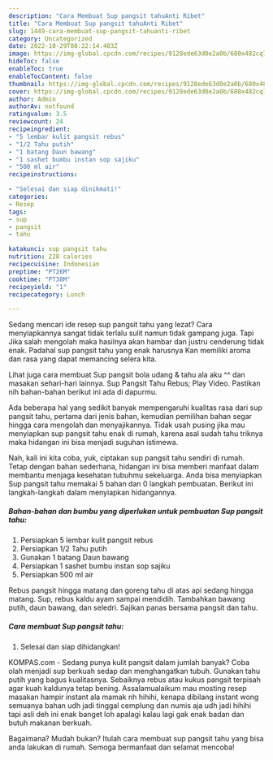 ```yaml
---
description: "Cara Membuat Sup pangsit tahuAnti Ribet"
title: "Cara Membuat Sup pangsit tahuAnti Ribet"
slug: 1449-cara-membuat-sup-pangsit-tahuanti-ribet
category: Uncategorized
date: 2022-10-29T08:22:14.403Z
image: https://img-global.cpcdn.com/recipes/9128ede63d0e2a0b/680x482cq70/sup-pangsit-tahu-foto-resep-utama.jpg
hideToc: false
enableToc: true
enableTocContent: false
thumbnail: https://img-global.cpcdn.com/recipes/9128ede63d0e2a0b/680x482cq70/sup-pangsit-tahu-foto-resep-utama.jpg
cover: https://img-global.cpcdn.com/recipes/9128ede63d0e2a0b/680x482cq70/sup-pangsit-tahu-foto-resep-utama.jpg
author: Admin
authorAv: notfound
ratingvalue: 3.5
reviewcount: 24
recipeingredient:
- "5 lembar kulit pangsit rebus"
- "1/2 Tahu putih"
- "1 batang Daun bawang"
- "1 sashet bumbu instan sop sajiku"
- "500 ml air"
recipeinstructions:

- "Selesai dan siap dinikmati!"
categories:
- Resep
tags:
- sup
- pangsit
- tahu

katakunci: sup pangsit tahu 
nutrition: 228 calories
recipecuisine: Indonesian
preptime: "PT26M"
cooktime: "PT38M"
recipeyield: "1"
recipecategory: Lunch

---
```



Sedang mencari ide resep sup pangsit tahu yang lezat? Cara menyiapkannya sangat tidak terlalu sulit namun tidak gampang juga. Tapi Jika salah mengolah maka hasilnya akan hambar dan justru cenderung tidak enak. Padahal sup pangsit tahu yang enak harusnya Kan memiliki aroma dan rasa yang dapat memancing selera kita.


Lihat juga cara membuat Sup pangsit bola udang &amp; tahu ala aku ^^ dan masakan sehari-hari lainnya. Sup Pangsit Tahu Rebus; Play Video. Pastikan nih bahan-bahan berikut ini ada di dapurmu.

Ada beberapa hal yang sedikit banyak mempengaruhi kualitas rasa dari sup pangsit tahu, pertama dari jenis bahan, kemudian pemilihan bahan segar hingga cara mengolah dan menyajikannya. Tidak usah pusing jika mau menyiapkan sup pangsit tahu enak di rumah, karena asal sudah tahu triknya maka hidangan ini bisa menjadi suguhan istimewa.


Nah, kali ini kita coba, yuk, ciptakan sup pangsit tahu sendiri di rumah. Tetap dengan bahan sederhana, hidangan ini bisa memberi manfaat dalam membantu menjaga kesehatan tubuhmu sekeluarga. Anda bisa menyiapkan Sup pangsit tahu memakai 5 bahan dan 0 langkah pembuatan. Berikut ini langkah-langkah dalam menyiapkan hidangannya.

<!--inarticleads1-->

##### Bahan-bahan dan bumbu yang diperlukan untuk pembuatan Sup pangsit tahu:

1. Persiapkan 5 lembar kulit pangsit rebus
1. Persiapkan 1/2 Tahu putih
1. Gunakan 1 batang Daun bawang
1. Persiapkan 1 sashet bumbu instan sop sajiku
1. Persiapkan 500 ml air


Rebus pangsit hingga matang dan goreng tahu di atas api sedang hingga matang. Sup, rebus kaldu ayam sampai mendidih. Tambahkan bawang putih, daun bawang, dan seledri. Sajikan panas bersama pangsit dan tahu. 

<!--inarticleads2-->

##### Cara membuat Sup pangsit tahu:


1. Selesai dan siap dihidangkan!

KOMPAS.com - Sedang punya kulit pangsit dalam jumlah banyak? Coba olah menjadi sup berkuah sedap dan menghangatkan tubuh. Gunakan tahu putih yang bagus kualitasnya. Sebaiknya rebus atau kukus pangsit terpisah agar kuah kaldunya tetap bening. Assalamualaikum mau mosting resep masakan hampir instant ala mamak nh hihihi, kenapa dibilang instant wong semuanya bahan udh jadi tinggal cemplung dan numis aja udh jadi hihihi tapi asli deh ini enak banget loh apalagi kalau lagi gak enak badan dan butuh makanan berkuah. 

Bagaimana? Mudah bukan? Itulah cara membuat sup pangsit tahu yang bisa anda lakukan di rumah. Semoga bermanfaat dan selamat mencoba!
